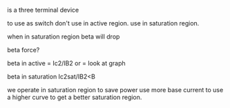 

is a three terminal device 


to use as switch don't use in active region. use in saturation region.

when in saturation region beta will drop

beta force?

beta in active = Ic2/IB2 or = 
look at graph 

beta in saturation Ic2sat/IB2\<B


we operate in saturation region to save power
use more base current to use a higher curve to get a better saturation region.